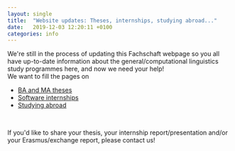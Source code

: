 ```yaml
---
layout: single
title:  "Website updates: Theses, internships, studying abroad..."
date:   2019-12-03 12:20:11 +0100
categories: info
---
```


We're still in the process of updating this Fachschaft webpage so you all have up-to-date information about the general/computational linguistics study programmes here, and now we need your help!  
We want to fill the pages on
- [BA and MA theses](/thesis/)
- [Software internships](/internship/)
- [Studying abroad](/abroad/)

<br>

If you'd like to share your thesis, your internship report/presentation and/or your Erasmus/exchange report, please contact us!

